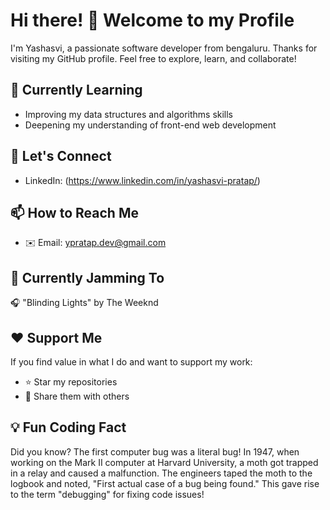# Hi there! 👋 Welcome to my Profile

I'm Yashasvi, a passionate software developer from bengaluru. Thanks for visiting my GitHub profile. Feel free to explore, learn, and collaborate!

## 🌱  Currently Learning

- Improving my data structures and algorithms skills
- Deepening my understanding of front-end web development

## 🤝 Let's Connect

- LinkedIn: (https://www.linkedin.com/in/yashasvi-pratap/)

## 📫 How to Reach Me

- ✉️ Email: ypratap.dev@gmail.com


## 🎵 Currently Jamming To

🎧 "Blinding Lights" by The Weeknd

## ❤️ Support Me

If you find value in what I do and want to support my work:

- ⭐ Star my repositories
- 📢 Share them with others

## 💡 Fun Coding Fact

Did you know? The first computer bug was a literal bug! In 1947, when working on the Mark II computer at Harvard University, a moth got trapped in a relay and caused a malfunction. 
The engineers taped the moth to the logbook and noted, "First actual case of a bug being found." This gave rise to the term "debugging" for fixing code issues!



